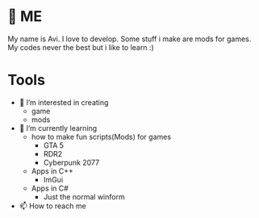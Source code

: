 
# :wave: ME

My name is Avi. I love to develop. Some stuff i make are mods for games. My codes never the best but i like to learn :)  

# Tools


- 👀 I’m interested in creating 
  - game 
  - mods
- 🌱 I’m currently learning 
  - how to make fun scripts(Mods) for games 
    - GTA 5
    - RDR2
    - Cyberpunk 2077
  - Apps in C++
    - ImGui
  - Apps in C#
    -  Just the normal winform     
- 📫 How to reach me





<!---
AviWind02/AviWind02 is a ✨ special ✨ repository because its `README.md` (this file) appears on your GitHub profile.
You can click the Preview link to take a look at your changes.
--->

